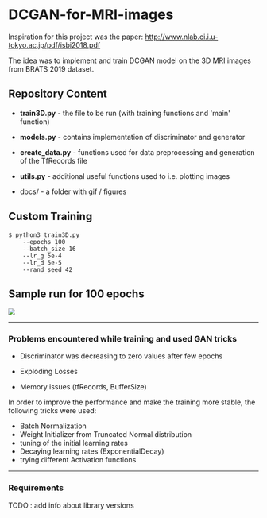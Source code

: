 # DCGAN-for-MRI-images

Inspiration for this project was the paper: http://www.nlab.ci.i.u-tokyo.ac.jp/pdf/isbi2018.pdf

The idea was to implement and train DCGAN model on the 3D MRI images from  BRATS 2019 dataset.  

## Repository Content

* **train3D.py** -  the file to be run (with training functions and 'main' function)

* **models.py** -  contains implementation of discriminator and generator
* **create_data.py** - functions used for data preprocessing and generation of the TfRecords file 
* **utils.py** -  additional useful functions used to i.e. plotting images
* docs/ - a folder with gif / figures 

## Custom Training

```
$ python3 train3D.py
	--epochs 100
    --batch_size 16
    --lr_g 5e-4
    --lr_d 5e-5
    --rand_seed 42
```



## Sample run for 100 epochs

<img src="docs/mri.gif" style="zoom:80%;" />

-----------------

### Problems encountered while training and used GAN tricks

* Discriminator was decreasing to zero values after few epochs

* Exploding Losses

* Memory issues (tfRecords, BufferSize)

  

In order to improve the performance and make the training more stable, the following tricks were used:

* Batch Normalization
* Weight Initializer from Truncated Normal distribution
* tuning of the initial learning rates
* Decaying learning rates (ExponentialDecay) 
* trying different Activation functions



------------------------

### Requirements

TODO : add info about library versions